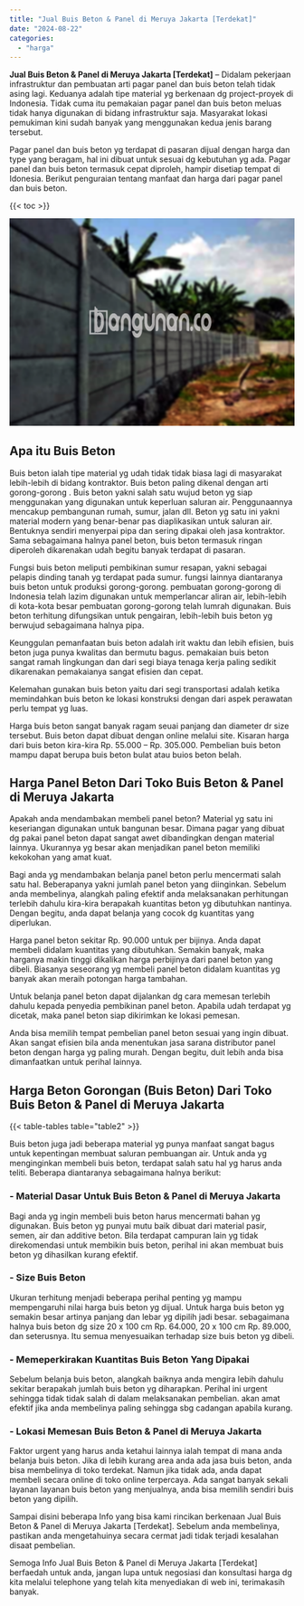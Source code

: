 ```yaml
---
title: "Jual Buis Beton & Panel di Meruya Jakarta [Terdekat]"
date: "2024-08-22"
categories: 
  - "harga"
---
```


**Jual Buis Beton & Panel di Meruya Jakarta \[Terdekat\]** – Didalam pekerjaan infrastruktur dan pembuatan arti pagar panel dan buis beton telah tidak asing lagi. Keduanya adalah tipe material yg berkenaan dg project-proyek di Indonesia. Tidak cuma itu pemakaian pagar panel dan buis beton meluas tidak hanya digunakan di bidang infrastruktur saja. Masyarakat lokasi pemukiman kini sudah banyak yang menggunakan kedua jenis barang tersebut.

Pagar panel dan buis beton yg terdapat di pasaran dijual dengan harga dan type yang beragam, hal ini dibuat untuk sesuai dg kebutuhan yg ada. Pagar panel dan buis beton termasuk cepat diproleh, hampir disetiap tempat di Idonesia. Berikut penguraian tentang manfaat dan harga dari pagar panel dan buis beton.

{{< toc >}}

![Jual Buis Beton & Panel di Meruya Jakarta [Terdekat]](/images/jual-panel-buis-beton-murah-04.png)

## Apa itu Buis Beton

Buis beton ialah tipe material yg udah tidak tidak biasa lagi di masyarakat lebih-lebih di bidang kontraktor. Buis beton paling dikenal dengan arti gorong-gorong . Buis beton yakni salah satu wujud beton yg siap menggunakan yang digunakan untuk keperluan saluran air. Penggunaannya mencakup pembangunan rumah, sumur, jalan dll. Beton yg satu ini yakni material modern yang benar-benar pas diaplikasikan untuk saluran air. Bentuknya sendiri menyerpai pipa dan sering dipakai oleh jasa kontraktor. Sama sebagaimana halnya panel beton, buis beton termasuk ringan diperoleh dikarenakan udah begitu banyak terdapat di pasaran.

Fungsi buis beton meliputi pembikinan sumur resapan, yakni sebagai pelapis dinding tanah yg terdapat pada sumur. fungsi lainnya diantaranya buis beton untuk produksi gorong-gorong. pembuatan gorong-gorong di Indonesia telah lazim digunakan untuk memperlancar aliran air, lebih-lebih di kota-kota besar pembuatan gorong-gorong telah lumrah digunakan. Buis beton terhitung difungsikan untuk pengairan, lebih-lebih buis beton yg berwujud sebagaimana halnya pipa.

Keunggulan pemanfaatan buis beton adalah irit waktu dan lebih efisien, buis beton juga punya kwalitas dan bermutu bagus. pemakaian buis beton sangat ramah lingkungan dan dari segi biaya tenaga kerja paling sedikit dikarenakan pemakaianya sangat efisien dan cepat.

Kelemahan gunakan buis beton yaitu dari segi transportasi adalah ketika memindahkan buis beton ke lokasi konstruksi dengan dari aspek perawatan perlu tempat yg luas.

Harga buis beton sangat banyak ragam seuai panjang dan diameter dr size tersebut. Buis beton dapat dibuat dengan online melalui site. Kisaran harga dari buis beton kira-kira Rp. 55.000 – Rp. 305.000. Pembelian buis beton mampu dapat berupa buis beton bulat atau buios beton belah.

## Harga Panel Beton Dari Toko Buis Beton & Panel di Meruya Jakarta

Apakah anda mendambakan membeli panel beton? Material yg satu ini keseriangan digunakan untuk bangunan besar. Dimana pagar yang dibuat dg pakai panel beton dapat sangat awet dibandingkan dengan material lainnya. Ukurannya yg besar akan menjadikan panel beton memiliki kekokohan yang amat kuat.

Bagi anda yg mendambakan belanja panel beton perlu mencermati salah satu hal. Beberapanya yakni jumlah panel beton yang diinginkan. Sebelum anda membelinya, alangkah paling efektif anda melaksanakan perhitungan terlebih dahulu kira-kira berapakah kuantitas beton yg dibutuhkan nantinya. Dengan begitu, anda dapat belanja yang cocok dg kuantitas yang diperlukan.

Harga panel beton sekitar Rp. 90.000 untuk per bijinya. Anda dapat membeli didalam kuantitas yang dibutuhkan. Semakin banyak, maka harganya makin tinggi dikalikan harga perbijinya dari panel beton yang dibeli. Biasanya seseorang yg membeli panel beton didalam kuantitas yg banyak akan meraih potongan harga tambahan.

Untuk belanja panel beton dapat dijalankan dg cara memesan terlebih dahulu kepada penyedia pembikinan panel beton. Apabila udah terdapat yg dicetak, maka panel beton siap dikirimkan ke lokasi pemesan.

Anda bisa memilih tempat pembelian panel beton sesuai yang ingin dibuat. Akan sangat efisien bila anda menentukan jasa sarana distributor panel beton dengan harga yg paling murah. Dengan begitu, duit lebih anda bisa dimanfaatkan untuk perihal lainnya.

## Harga Beton Gorongan (Buis Beton) Dari Toko Buis Beton & Panel di Meruya Jakarta

{{< table-tables table="table2" >}}

Buis beton juga jadi beberapa material yg punya manfaat sangat bagus untuk kepentingan membuat saluran pembuangan air. Untuk anda yg menginginkan membeli buis beton, terdapat salah satu hal yg harus anda teliti. Beberapa diantaranya sebagaimana halnya berikut:

### \- Material Dasar Untuk Buis Beton & Panel di Meruya Jakarta

Bagi anda yg ingin membeli buis beton harus mencermati bahan yg digunakan. Buis beton yg punyai mutu baik dibuat dari material pasir, semen, air dan additive beton. Bila terdapat campuran lain yg tidak direkomendasi untuk membikin buis beton, perihal ini akan membuat buis beton yg dihasilkan kurang efektif.

### \- Size Buis Beton

Ukuran terhitung menjadi beberapa perihal penting yg mampu mempengaruhi nilai harga buis beton yg dijual. Untuk harga buis beton yg semakin besar artinya panjang dan lebar yg dipilih jadi besar. sebagaimana halnya buis beton dg size 20 x 100 cm Rp. 64.000, 20 x 100 cm Rp. 89.000, dan seterusnya. Itu semua menyesuaikan terhadap size buis beton yg dibeli.

### \- Memeperkirakan Kuantitas Buis Beton Yang Dipakai

Sebelum belanja buis beton, alangkah baiknya anda mengira lebih dahulu sekitar berapakah jumlah buis beton yg diharapkan. Perihal ini urgent sehingga tidak tidak salah di dalam melaksanakan pembelian. akan amat efektif jika anda membelinya paling sehingga sbg cadangan apabila kurang.

### \- Lokasi Memesan Buis Beton & Panel di Meruya Jakarta

Faktor urgent yang harus anda ketahui lainnya ialah tempat di mana anda belanja buis beton. Jika di lebih kurang area anda ada jasa buis beton, anda bisa membelinya di toko terdekat. Namun jika tidak ada, anda dapat membeli secara online di toko online terpercaya. Ada sangat banyak sekali layanan layanan buis beton yang menjualnya, anda bisa memilih sendiri buis beton yang dipilih.

Sampai disini beberapa Info yang bisa kami rincikan berkenaan Jual Buis Beton & Panel di Meruya Jakarta \[Terdekat\]. Sebelum anda membelinya, pastikan anda mengetahuinya secara cermat jadi tidak terjadi kesalahan disaat pembelian.

Semoga Info Jual Buis Beton & Panel di Meruya Jakarta \[Terdekat\] berfaedah untuk anda, jangan lupa untuk negosiasi dan konsultasi harga dg kita melalui telephone yang telah kita menyediakan di web ini, terimakasih banyak.

